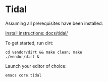 # Tidal

Assuming all prerequisites have been installed:

[Install instructions: docs/tidal/](/docs/tidal)

To get started, run dirt: 

```
cd vendor/dirt && make clean; make
./vendor/dirt &
```

Launch your editor of choice:

```
emacs core.tidal
```
